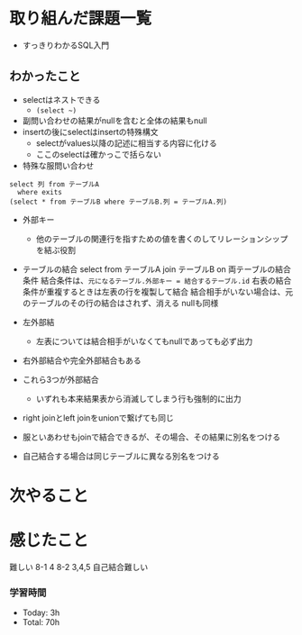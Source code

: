 # 取り組んだ課題一覧
- すっきりわかるSQL入門
## わかったこと
- selectはネストできる
  - `(select ~)`
- 副問い合わせの結果がnullを含むと全体の結果もnull
- insertの後にselectはinsertの特殊構文
  - selectがvalues以降の記述に相当する内容に化ける
  - ここのselectは確かっこで括らない
- 特殊な服問い合わせ
```
select 列 from テーブルA
  where exits
(select * from テーブルB where テーブルB.列 = テーブルA.列)
```
- 外部キー
  - 他のテーブルの関連行を指すための値を書くのしてリレーションシップを結ぶ役割
- テーブルの結合
select
from テーブルA
join テーブルB
on 両テーブルの結合条件
結合条件は、`元になるテーブル.外部キー = 結合するテーブル.id`
右表の結合条件が重複するときは左表の行を複製して結合
結合相手がいない場合は、元のテーブルのその行の結合はされず、消える
nullも同様

- 左外部結
  - 左表については結合相手がいなくてもnullであっても必ず出力
- 右外部結合や完全外部結合もある
- これら3つが外部結合
  - いずれも本来結果表から消滅してしまう行も強制的に出力
- right joinとleft joinをunionで繋げても同じ
- 服といあわせもjoinで結合できるが、その場合、その結果に別名をつける
- 自己結合する場合は同じテーブルに異なる別名をつける




# 次やること

# 感じたこと
難しい
8-1 4
8-2 3,4,5
自己結合難しい


### 学習時間
- Today: 3h
- Total: 70h